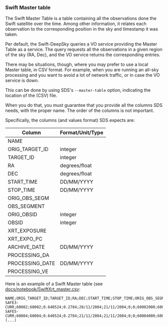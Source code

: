 ### Swift Master table

The Swift Master Table is a table containing all the observations done the Swift
satellite over the time.
Among other information, it relates each observation to the corresponding
position in the sky and timestamp it was taken.

Per default, the Swift-DeepSky queries a VO service providing the Master Table
as a service.
The query requests all the observations in a given region of the sky (RA, Dec),
and the VO service returns the corresponding entries.

There may be situations, though, where you may prefer to use a local Master table, 
in CSV format. 
For example, when you are running an all-sky processing and you want to avoid a 
lot of network traffic, or in case the VO service is down.

This can be done by using SDS's `--master-table` option, indicating the location
of the (CSV) file.

When you do that, you must guarantee that you provide all the columns SDS needs,
with the proper name. The order of the columns is not important.

Specifically, the columns (and values format) SDS expects are:

| Column | Format/Unit/Type |
| --- | --- |
|NAME| |
|ORIG_TARGET_ID| integer |
|TARGET_ID| integer |
|RA | degrees/float |
|DEC | degrees/float |
|START_TIME | DD/MM/YYYY |
|STOP_TIME | DD/MM/YYYY |
|ORIG_OBS_SEGM| |
|OBS_SEGMENT| |
|ORIG_OBSID| integer |
|OBSID| integer |
|XRT_EXPOSURE| |
|XRT_EXPO_PC| |
|ARCHIVE_DATE | DD/MM/YYYY |
|PROCESSING_DA| |
|PROCESSING_DATE| DD/MM/YYYY |
|PROCESSING_VE | | 


Here is an example of a Swift Master table 
(see [docs/notebook/SwiftXrt_master.csv](docs/notebook/SwiftXrt_master.csv):

```
NAME;ORIG_TARGET_ID;TARGET_ID;RA;DEC;START_TIME;STOP_TIME;ORIG_OBS_SEGM;OBS_SEGMENT;ORIG_OBSID;OBSID;XRT_EXPOSURE;XRT_EXPO_PC;ARCHIVE_DATE;PROCESSING_DA;PROCESSING_DATE;PROCESSING_VE
SAFE3-CURR;60002;60002;0.640524;0.2784;20/11/2004;21/11/2004;0;0;60002000;60002000;0;0;27/11/2004;HEA_20JULY2006_V6.1_SWIFT_REL2.5A(BLD19)_22SEP2006;14/11/2006;3.7.6
SAFE5-CURR;60004;60004;0.640524;0.2784;21/11/2004;21/11/2004;0;0;60004000;60004000;0;0;28/11/2004;HEA_20JULY2006_V6.1_SWIFT_REL2.5A(BLD19)_22SEP2006;12/11/2006;3.7.6
(...)
```
